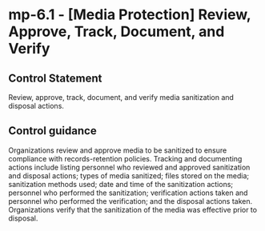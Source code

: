 # mp-6.1 - \[Media Protection\] Review, Approve, Track, Document, and Verify

## Control Statement

Review, approve, track, document, and verify media sanitization and disposal actions.

## Control guidance

Organizations review and approve media to be sanitized to ensure compliance with records-retention policies. Tracking and documenting actions include listing personnel who reviewed and approved sanitization and disposal actions; types of media sanitized; files stored on the media; sanitization methods used; date and time of the sanitization actions; personnel who performed the sanitization; verification actions taken and personnel who performed the verification; and the disposal actions taken. Organizations verify that the sanitization of the media was effective prior to disposal.
